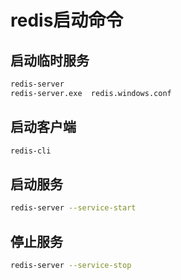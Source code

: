 # redis启动命令


## 启动临时服务
```bash
redis-server
redis-server.exe  redis.windows.conf
```

## 启动客户端
```bash
redis-cli
```

## 启动服务
```bash
redis-server --service-start 
```

## 停止服务
```bash
redis-server --service-stop 
```

